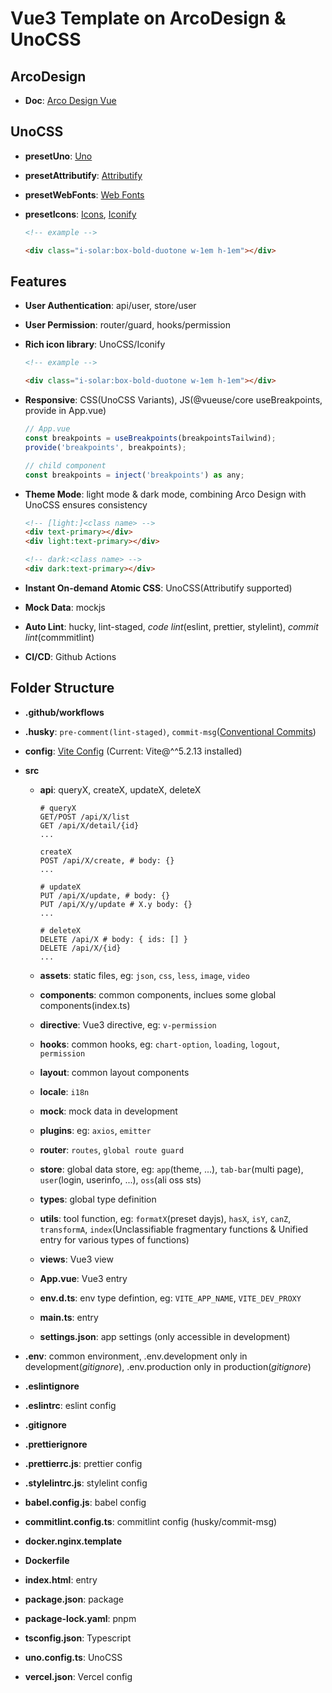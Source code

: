 # Vue3 Template on ArcoDesign & UnoCSS

## ArcoDesign

- **Doc**: [Arco Design Vue](https://arco.design/vue/docs)

## UnoCSS

- **presetUno**: [Uno](https://unocss.dev/presets/uno)

- **presetAttributify**: [Attributify](https://unocss.dev/presets/attributify)

- **presetWebFonts**: [Web Fonts](https://unocss.dev/presets/web-fonts)

- **presetIcons**: [Icons](https://unocss.dev/presets/icons), [Iconify](https://icon-sets.iconify.design/)
  ```html
  <!-- example -->

  <div class="i-solar:box-bold-duotone w-1em h-1em"></div>
  ```

## Features

- **User Authentication**: api/user, store/user

- **User Permission**: router/guard, hooks/permission

- **Rich icon library**: UnoCSS/Iconify
  ```html
  <!-- example -->

  <div class="i-solar:box-bold-duotone w-1em h-1em"></div>
  ```

- **Responsive**: CSS(UnoCSS Variants), JS(@vueuse/core useBreakpoints, provide in App.vue)
  ```js
  // App.vue
  const breakpoints = useBreakpoints(breakpointsTailwind);
  provide('breakpoints', breakpoints);

  // child component
  const breakpoints = inject('breakpoints') as any;
  ```

- **Theme Mode**: light mode & dark mode, combining Arco Design with UnoCSS ensures consistency
  ```html
  <!-- [light:]<class name> -->
  <div text-primary></div>
  <div light:text-primary></div>

  <!-- dark:<class name> -->
  <div dark:text-primary></div>
  ```

- **Instant On-demand Atomic CSS**: UnoCSS(Attributify supported)

- **Mock Data**: mockjs

- **Auto Lint**: hucky, lint-staged, *code lint*(eslint, prettier, stylelint), *commit lint*(commmitlint)

- **CI/CD**: Github Actions

## Folder Structure

- **.github/workflows**

- **.husky**: ``pre-comment(lint-staged)``, ``commit-msg``([Conventional Commits](https://www.conventionalcommits.org/zh-hans/v1.0.0/))

- **config**: [Vite Config](https://cn.vitejs.dev/config/) (Current: Vite@^^5.2.13 installed)

- **src**

  - **api**: queryX, createX, updateX, deleteX

    ```http
    # queryX
    GET/POST /api/X/list
    GET /api/X/detail/{id}
    ...

    createX
    POST /api/X/create, # body: {}
    ...

    # updateX
    PUT /api/X/update, # body: {}
    PUT /api/X/y/update # X.y body: {}
    ...

    # deleteX
    DELETE /api/X # body: { ids: [] }
    DELETE /api/X/{id}
    ...
    ```

  - **assets**: static files, eg: ``json``, ``css``, ``less``, ``image``, ``video``

  - **components**: common components, inclues some global components(index.ts)

  - **directive**: Vue3 directive, eg: ``v-permission``

  - **hooks**: common hooks, eg: ``chart-option``, ``loading``, ``logout``, ``permission``

  - **layout**: common layout components

  - **locale**: ``i18n``

  - **mock**: mock data in development

  - **plugins**: eg: ``axios``, ``emitter``

  - **router**: ``routes``, ``global route guard``

  - **store**: global data store, eg: ``app``(theme, ...),  ``tab-bar``(multi page), ``user``(login, userinfo, ...), ``oss``(ali oss sts)

  - **types**: global type definition

  - **utils**: tool function, eg: ``formatX``(preset dayjs), ``hasX``, ``isY``, ``canZ``, ``transformA``, ``index``(Unclassifiable fragmentary functions & Unified entry for various types of functions)

  - **views**: Vue3 view

  - **App.vue**: Vue3 entry

  - **env.d.ts**: env type defintion, eg: ``VITE_APP_NAME``, ``VITE_DEV_PROXY``

  - **main.ts**: entry

  - **settings.json**: app settings (only accessible in development)

- **.env**: common environment, .env.development only in development(*gitignore*), .env.production only in production(*gitignore*)

- **.eslintignore**

- **.eslintrc**: eslint config

- **.gitignore**

- **.prettierignore**

- **.prettierrc.js**: prettier config

- **.stylelintrc.js**: stylelint config

- **babel.config.js**: babel config

- **commitlint.config.ts**: commitlint config (husky/commit-msg)

- **docker.nginx.template**

- **Dockerfile**

- **index.html**: entry

- **package.json**: package

- **package-lock.yaml**: pnpm

- **tsconfig.json**: Typescript

- **uno.config.ts**: UnoCSS

- **vercel.json**: Vercel config
